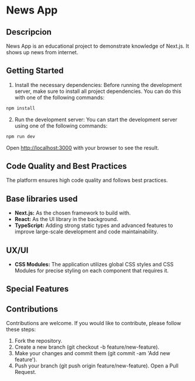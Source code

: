 # News App

## Descripcion

News App is an educational project to demonstrate knowledge of Next.js. It shows up news from internet.

## Getting Started

1. Install the necessary dependencies: Before running the development server, make sure to install all project dependencies. You can do this with one of the following commands:

```bash
npm install
```

2. Run the development server: You can start the development server using one of the following commands:

```bash
npm run dev
```

Open [http://localhost:3000](http://localhost:3000) with your browser to see the result.

## Code Quality and Best Practices

The platform ensures high code quality and follows best practices.

## Base libraries used

- **Next.js:** As the chosen framework to build with.
- **React:** As the UI library in the background.
- **TypeScript:** Adding strong static types and advanced features to improve large-scale development and code maintainability.

## UX/UI

- **CSS Modules:** The application utilizes global CSS styles and CSS Modules for precise styling on each component that requires it.

## Special Features

## Contributions

Contributions are welcome. If you would like to contribute, please follow these steps:

1. Fork the repository.
2. Create a new branch (git checkout -b feature/new-feature).
3. Make your changes and commit them (git commit -am 'Add new feature').
4. Push your branch (git push origin feature/new-feature).
   Open a Pull Request.
